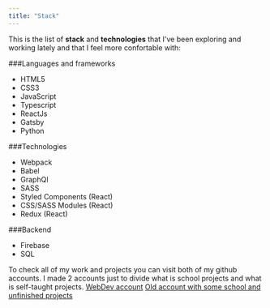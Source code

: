 ```yaml
---
title: "Stack"
---
```


This is the list of **stack** and **technologies** that I've been exploring and working lately and that I feel more confortable with:

<!-- **Languages and frameworks** -->

###Languages and frameworks

- HTML5
- CSS3
- JavaScript
- Typescript
- ReactJs
- Gatsby
- Python

<!-- **Technologies** -->

###Technologies

- Webpack
- Babel
- GraphQl
- SASS
- Styled Components (React)
- CSS/SASS Modules (React)
- Redux (React)

<!-- **Backend** -->

###Backend

- Firebase
- SQL

To check all of my work and projects you can visit both of my github accounts. I made 2 accounts just to divide what is school projects and what is self-taught projects.
[WebDev account](https://github.com/BitInByte)
[Old account with some school and unfinished projects](https://github.com/JayFoxFoxy)
